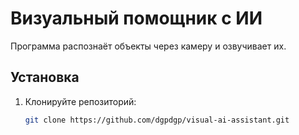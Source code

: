 # Визуальный помощник с ИИ
Программа распознаёт объекты через камеру и озвучивает их.

## Установка
1. Клонируйте репозиторий:
   ```bash
   git clone https://github.com/dgpdgp/visual-ai-assistant.git